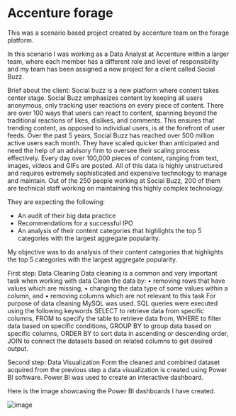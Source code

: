 # Accenture forage
This was a scenario based project created by accenture team on the forage platform.

In this scenario I was working as a Data Analyst at Accenture within a larger team, where each member has a different role and level of responsibility and my team has been assigned a new project for a client called Social Buzz.

Brief about the client:
Social buzz is a new platform where content takes center stage. Social Buzz emphasizes content by keeping all users anonymous, only tracking user reactions on every piece of content. There are over 100 ways that users can react to content, spanning beyond the traditional reactions of likes, dislikes, and comments. This ensures that trending content, as opposed to individual users, is at the forefront of user feeds.
Over the past 5 years, Social Buzz has reached over 500 million active users each month. They have scaled quicker than anticipated and need the help of an advisory firm to oversee their scaling process effectively.
Every day over 100,000 pieces of content, ranging from text, images, videos and GIFs are posted. All of this data is highly unstructured and requires extremely sophisticated and expensive technology to manage and maintain. Out of the 250 people working at Social Buzz, 200 of them are technical staff working on maintaining this highly complex technology.

They are expecting the following: 
- An audit of their big data practice 
- Recommendations for a successful IPO 
- An analysis of their content categories that highlights the top 5 categories with the largest aggregate popularity.

My objective was to do analysis of their content categories that highlights the top 5 categories with the largest aggregate popularity.

First step: Data Cleaning
Data cleaning is a common and very important task when working with data
Clean the data by:
•	removing rows that have values which are missing,
•	changing the data type of some values within a column, and
•	removing columns which are not relevant to this task
For purpose of data cleaning MySQL was used. SQL queries were executed using the following keywords
SELECT to retrieve data from specific columns, FROM to specify the table to retrieve data from, WHERE to filter data based on specific conditions, GROUP BY to group data based on specific columns, ORDER BY to sort data in ascending or descending order, JOIN to connect the datasets based on related columns to get desired output.

Second step: Data Visualization
Form the cleaned and combined dataset acquired from the previous step a data visualization is created using Power BI software. Power BI was used to create an interactive dashboard.

Here is the image showcasing the Power BI dashboards I have created.

![image](https://github.com/AditKukwas/Accenture-forage/assets/138763699/79cf27ad-39e6-4140-94ec-4514b28cf74a)

